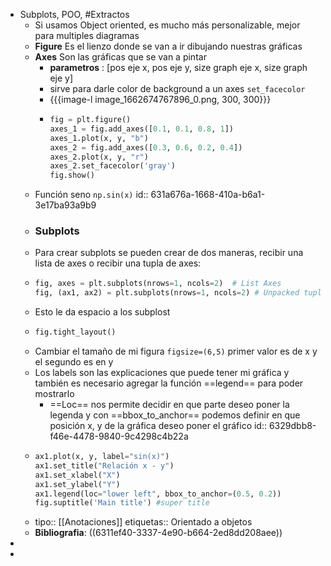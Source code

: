 - Subplots, POO, #Extractos
	- Si usamos Object oriented, es mucho más personalizable, mejor para multiples diagramas
	- **Figure** Es el lienzo donde se van a ir dibujando nuestras gráficas
	- **Axes** Son las gráficas que se van a pintar
		- **parametros** : [pos eje x, pos eje y, size graph eje x, size graph eje y]
		- sirve para darle color de background a un axes `set_facecolor`
		- {{{image-l image_1662674767896_0.png, 300, 300}}}
		- ```python
		  fig = plt.figure()
		  axes_1 = fig.add_axes([0.1, 0.1, 0.8, 1])
		  axes_1.plot(x, y, "b")
		  axes_2 = fig.add_axes([0.3, 0.6, 0.2, 0.4])
		  axes_2.plot(x, y, "r")
		  axes_2.set_facecolor('gray')
		  fig.show()
		  ```
	- Función seno `np.sin(x)`
	  id:: 631a676a-1668-410a-b6a1-3e17ba93a9b9
	- ### Subplots
	- Para crear subplots se pueden crear de dos maneras, recibir una lista de axes o recibir una tupla de axes:
	- ```python
	  fig, axes = plt.subplots(nrows=1, ncols=2)  # List Axes
	  fig, (ax1, ax2) = plt.subplots(nrows=1, ncols=2) # Unpacked tupla
	  ```
	- Esto le da espacio a los subplost
	- ```python
	  fig.tight_layout()
	  ```
	- Cambiar el tamaño de mi figura `figsize=(6,5)` primer valor es de x y el segundo es en y
	- Los labels son las explicaciones que puede tener mi gráfica y también es necesario agregar la función ==legend== para poder mostrarlo
		- ==Loc== nos permite decidir en que parte deseo poner la legenda y con ==bbox_to_anchor== podemos definir en que posición x, y de la gráfica deseo poner el gráfico
		  id:: 6329dbb8-f46e-4478-9840-9c4298c4b22a
	- ```python
	  ax1.plot(x, y, label="sin(x)")
	  ax1.set_title("Relación x - y")
	  ax1.set_xlabel("X")
	  ax1.set_ylabel("Y")
	  ax1.legend(loc="lower left", bbox_to_anchor=(0.5, 0.2))
	  fig.suptitle('Main title') #super title
	  ```
	- tipo::  [[Anotaciones]]
	  etiquetas:: Orientado a objetos
	- **Bibliografia**: ((6311ef40-3337-4e90-b664-2ed8dd208aee))
-
-
